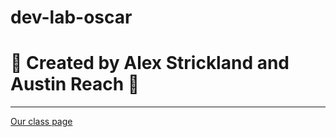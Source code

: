 # dev-lab-oscar
# :star2: Created by Alex Strickland and Austin Reach :star2:

---
[Our class page](https://studious-robot.herokuapp.com/)
